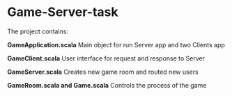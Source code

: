 # Game-Server-task

The project contains:

**GameApplication.scala**
Main object for run Server app and two Clients app

**GameClient.scala**
User interface for request and response to Server

**GameServer.scala**
Сreates new game room and routed new users

**GameRoom.scala and Game.scala**
Controls the process of the game
